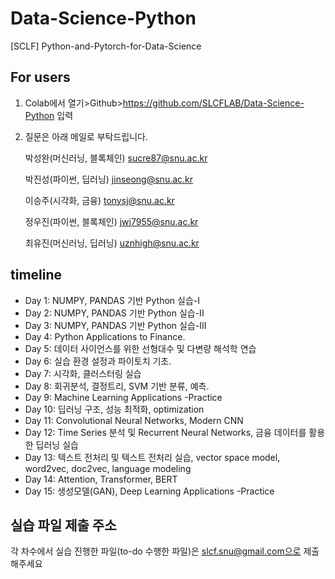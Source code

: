 # Data-Science-Python
[SCLF] Python-and-Pytorch-for-Data-Science 

## For users

1. Colab에서 열기>Github>https://github.com/SLCFLAB/Data-Science-Python 입력
2. 질문은 아래 메일로 부탁드립니다.

   박성완(머신러닝, 블록체인) <sucre87@snu.ac.kr>
   
   박진성(파이썬, 딥러닝) <jinseong@snu.ac.kr>
   
   이승주(시각화, 금융) <tonysj@snu.ac.kr>
   
   정우진(파이썬, 블록체인) <jwj7955@snu.ac.kr>
   
   최유진(머신러닝, 딥러닝) <uznhigh@snu.ac.kr>   
   
## timeline

* Day 1: NUMPY, PANDAS 기반 Python 실습-I 
* Day 2: NUMPY, PANDAS 기반 Python 실습-II
* Day 3: NUMPY, PANDAS 기반 Python 실습-III 
* Day 4: Python Applications to Finance. 
* Day 5: 데이터 사이언스를 위한 선형대수 및 다변량 해석학 연습
* Day 6: 실습 환경 설정과 파이토치 기초. 
* Day 7: 시각화, 클러스터링 실습   
* Day 8: 회귀분석, 결정트리, SVM 기반 분류, 예측. 
* Day 9: Machine Learning Applications -Practice
* Day 10: 딥러닝 구조, 성능 최적화, optimization
* Day 11: Convolutional Neural Networks, Modern CNN
* Day 12: Time Series 분석 및 Recurrent Neural Networks, 금융 데이터를 활용한 딥러닝 실습
* Day 13: 텍스트 전처리 및 텍스트 전처리 실습, vector space model, word2vec, doc2vec, language modeling
* Day 14: Attention, Transformer, BERT
* Day 15: 생성모델(GAN), Deep Learning Applications -Practice

## 실습 파일 제출 주소

각 차수에서 실습 진행한 파일(to-do 수행한 파일)은 slcf.snu@gmail.com으로 제출해주세요
